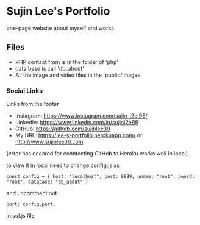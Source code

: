 # Sujin Lee's Portfolio
one-page website about myself and works.

## Files
- PHP contact from is in the folder of 'php'
- data base is call 'db_about'
- All the image and video files in the 'public/images'

### Social Links 
Links from the footer
- Instagram: https://www.instagram.com/sujin_l2e.98/
- LinkedIn: https://www.linkedin.com/in/sujinl2e98
- GitHub: https://github.com/sujinlee39
- My URL: https://lee-s-portfolio.herokuapp.com/ or http://www.sujinlee06.com

(error has occared for conntecting GitHub to Heroku works well in local)

to view it in local need to change config.js as

`const config = { host: "localhost", port: 8889, uname: "root", pword: "root", database: "db_about" }`

and uncomment out

 `port: config.port,`

in sql.js file